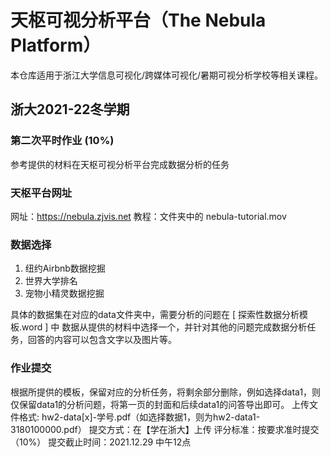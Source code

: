 # 天枢可视分析平台（The Nebula Platform）

本仓库适用于浙江大学信息可视化/跨媒体可视化/暑期可视分析学校等相关课程。

## 浙大2021-22冬学期

### 第二次平时作业 (10%)

参考提供的材料在天枢可视分析平台完成数据分析的任务


### 天枢平台网址
网址：https://nebula.zjvis.net
教程：文件夹中的 nebula-tutorial.mov


### 数据选择

1. 纽约Airbnb数据挖掘
2. 世界大学排名
3. 宠物小精灵数据挖掘

具体的数据集在对应的data文件夹中，需要分析的问题在 [ 探索性数据分析模板.word ] 中
数据从提供的材料中选择一个，并针对其他的问题完成数据分析任务，回答的内容可以包含文字以及图片等。


### 作业提交
根据所提供的模板，保留对应的分析任务，将剩余部分删除，例如选择data1，则仅保留data1的分析问题，将第一页的封面和后续data1的问答导出即可。
上传文件格式: hw2-data[x]-学号.pdf（如选择数据1，则为hw2-data1-3180100000.pdf）
提交方式：在【学在浙大】上传
评分标准：按要求准时提交（10%）
提交截止时间：2021.12.29 中午12点
